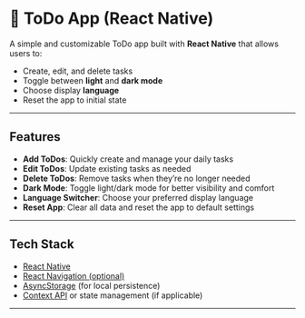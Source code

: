 <!-- @format -->

# 📝 ToDo App (React Native)

A simple and customizable ToDo app built with **React Native** that allows users to:

- Create, edit, and delete tasks
- Toggle between **light** and **dark mode**
- Choose display **language**
- Reset the app to initial state

---

## Features

- **Add ToDos**: Quickly create and manage your daily tasks
- **Edit ToDos**: Update existing tasks as needed
- **Delete ToDos**: Remove tasks when they’re no longer needed
- **Dark Mode**: Toggle light/dark mode for better visibility and comfort
- **Language Switcher**: Choose your preferred display language
- **Reset App**: Clear all data and reset the app to default settings

---

## Tech Stack

- [React Native](https://reactnative.dev/)
- [React Navigation (optional)](https://reactnavigation.org/)
- [AsyncStorage](https://react-native-async-storage.github.io/async-storage/) (for local persistence)
- [Context API](https://reactjs.org/docs/context.html) or state management (if applicable)

---
